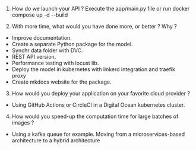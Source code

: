 1) How do we launch your API ?
Execute the app/main.py file or run docker compose up -d --build

2) With more time, what would you have done more, or better ? Why ?
- Improve documentation.
- Create a separate Python package for the model.
- Synchr data folder with DVC.
- REST API version.
- Performance testing with locust lib.
- Deploy the model in kubernetes with linkerd integration and traefik proxy
- Create mkdocs website for the package.

3) How would you deploy your application on your favorite cloud provider ?
- Using GitHub Actions or CircleCI in a Digital Ocean kubernetes cluster.

4) How would you speed-up the computation time for large batches of images ?
- Using a kafka queue for example. Moving from a microservices-based architecture to a hybrid architecture